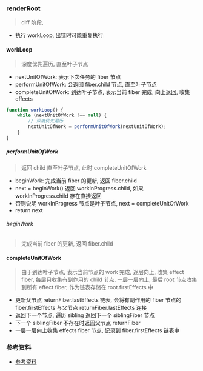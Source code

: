 ### renderRoot
> diff 阶段, 
- 执行 workLoop, 出错时可能重复执行

#### workLoop
> 深度优先遍历, 直至叶子节点
- nextUnitOfWork: 表示下次任务的 fiber 节点
- performUnitOfWork: 会返回 fiber.child 节点, 直至叶子节点
- completeUnitOfWork: 到达叶子节点, 表示当前 fiber 完成, 向上返回, 收集 effects
```ts
function workLoop() {
    while (nextUnitOfWork !== null) {
        // 深度优先遍历
        nextUnitOfWork = performUnitOfWork(nextUnitOfWork);
    }
}
```

##### performUnitOfWork
> 返回 child 直至叶子节点, 此时 completeUnitOfWork
- beginWork: 完成当前 fiber 的更新, 返回 fiber.child
- next = beginWork() 返回 workInProgress.child, 如果 workInProgress.child 存在直接返回
- 否则说明 workInProgress 节点是叶子节点, next = completeUnitOfWork
- return next


###### beginWork
> 完成当前 fiber 的更新, 返回 fiber.child

#### completeUnitOfWork
> 由于到达叶子节点, 表示当前节点的 work 完成, 逐层向上, 收集 effect fiber, 每层只收集有副作用的 child 节点, 一层一层向上, 最后 root 节点收集到所有 effect fiber, 作为链表存储在 root.firstEffects 中
- 更新父节点 returnFiber.lastEffects 链表, 会将有副作用的 fiber 节点的 fiber.firstEffects 与父节点 returnFiber.lastEffects 连接
- 返回下一个节点, 遍历 sibling 返回下一个 siblingFiber 节点
- 下一个 siblingFiber 不存在时返回父节点 returnFiber
- 一层一层向上收集 effects fiber 节点, 记录到 fiber.firstEffects 链表中

### 参考资料

- [参考资料](https://zhuanlan.zhihu.com/p/57346388)
